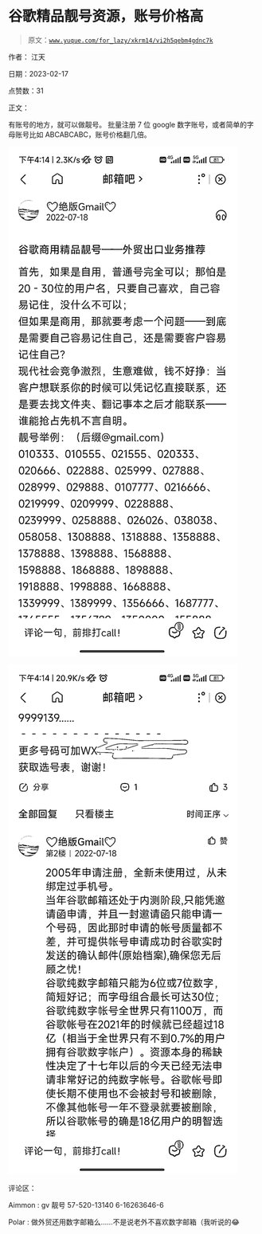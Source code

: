 # 谷歌精品靓号资源，账号价格高

> 原文：[`www.yuque.com/for_lazy/xkrm14/vi2h5qebm4gdnc7k`](https://www.yuque.com/for_lazy/xkrm14/vi2h5qebm4gdnc7k)

作者： 江天

日期：2023-02-17

点赞数：31

正文：

有账号的地方，就可以做靓号。 批量注册 7 位 google 数字账号，或者简单的字母账号比如 ABCABCABC，账号价格翻几倍。

![](img/bf557489f6a5e54d185d5c5c11187167.png)

![](img/b85f15461da09333e95d3c7c15e20c62.png)

评论区：

Aimmon : gv 靓号 57-520-13140 6-16263646-6

Polar : 做外贸还用数字邮箱么……不是说老外不喜欢数字邮箱（我听说的😂



